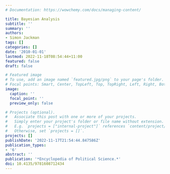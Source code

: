 ```yaml
---
# Documentation: https://wowchemy.com/docs/managing-content/

title: Bayesian Analysis
subtitle: ''
summary: ''
authors:
- Simon Jackman
tags: []
categories: []
date: '2010-01-01'
lastmod: 2022-11-18T08:54:44+11:00
featured: false
draft: false

# Featured image
# To use, add an image named `featured.jpg/png` to your page's folder.
# Focal points: Smart, Center, TopLeft, Top, TopRight, Left, Right, BottomLeft, Bottom, BottomRight.
image:
  caption: ''
  focal_point: ''
  preview_only: false

# Projects (optional).
#   Associate this post with one or more of your projects.
#   Simply enter your project's folder or file name without extension.
#   E.g. `projects = ["internal-project"]` references `content/project/deep-learning/index.md`.
#   Otherwise, set `projects = []`.
projects: []
publishDate: '2022-11-17T21:54:44.847586Z'
publication_types:
- '6'
abstract: ''
publication: '*Encyclopedia of Political Science.*'
doi: 10.4135/9781608712434
---
```

